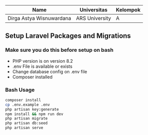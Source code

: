 
| Name                       | Universitas                | Kelompok  |
| -------------------------- | -------------------- | ------ |
| Dirga Astya Wisnuwardana | ARS University | A |
## Setup Laravel Packages and Migrations



### Make sure you do this before setup on bash

- PHP version is on version 8.2
- .env File is available or exists
- Change database config on .env file
- Composer installed

### Bash Usage

```bash
composer install
cp .env.example .env
php artisan key:generate
npm install && npm run dev
php artisan migrate
php artisan db:seed
php artisan serve
```
